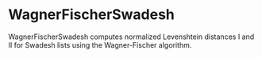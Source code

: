 # WagnerFischerSwadesh
WagnerFischerSwadesh computes normalized Levenshtein distances I and II for Swadesh lists using the Wagner-Fischer algorithm.
